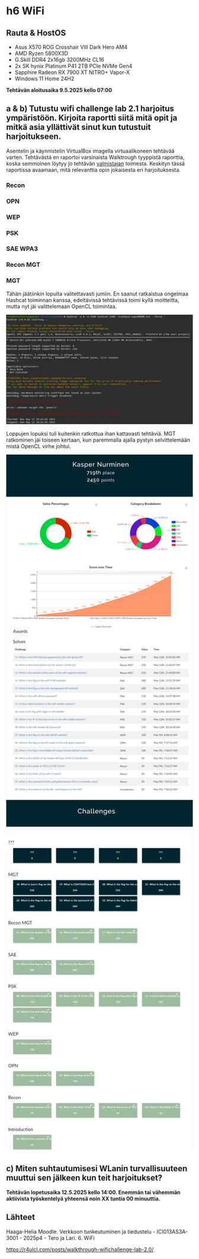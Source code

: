 #  h6 WiFi

## Rauta & HostOS

- Asus X570 ROG Crosshair VIII Dark Hero AM4
- AMD Ryzen 5800X3D
- G.Skill DDR4 2x16gb 3200MHz CL16
- 2x SK hynix Platinum P41 2TB PCIe NVMe Gen4
- Sapphire Radeon RX 7900 XT NITRO+ Vapor-X
- Windows 11 Home 24H2

**Tehtävän aloitusaika 9.5.2025 kello 07:00**

## a & b) Tutustu wifi challenge lab 2.1 harjoitus ympäristöön. Kirjoita raportti siitä mitä opit ja mitkä asia yllättivät sinut kun tutustuit harjoitukseen.
Asentelin ja käynnistelin VirtualBox imagella virtuaalikoneen tehtävää varten. Tehtävästä en raportoi varsinaista Walktrough tyyppistä raporttia, koska semmoinen löytyy jo tehtävän [valmistajan](https://r4ulcl.com/posts/walkthrough-wifichallenge-lab-2.0/) toimesta. Keskityn tässä raportissa avaamaan, mitä relevanttia opin jokaisesta eri harjoituksesta.

### Recon

### OPN

### WEP

### PSK

### SAE WPA3

### Recon MGT

### MGT
Tähän jäätiinkin lopulta valitettavasti jumiin. En saanut ratkaistua ongelmaa Hashcat toiminnan kanssa, edeltävissä tehtävissä toimi kyllä moitteitta, mutta nyt jäi valittelemaan OpenCL toimintaa.

![K1](1.png)

Loppujen lopuksi tuli kuitenkin ratkottua ihan kattavasti tehtäviä. MGT ratkominen jäi toiseen kertaan, kun paremmalla ajalla pystyn selvittelemään mistä OpenCL virhe johtui.

![K2](2.png)
![K3](3.png)

## c) Miten suhtautumisesi WLanin turvallisuuteen muuttui sen jälkeen kun teit harjoitukset?

**Tehtävän lopetusaika 12.5.2025 kello 14:00. Enemmän tai vähemmän aktiivista työskentelyä yhteensä noin XX tuntia 00 minuuttia.**

## Lähteet
Haaga-Helia Moodle. Verkkoon tunkeutuminen ja tiedustelu - ICI013AS3A-3001 - 2025p4 - Tero ja Lari. 6. WiFi

https://r4ulcl.com/posts/walkthrough-wifichallenge-lab-2.0/
